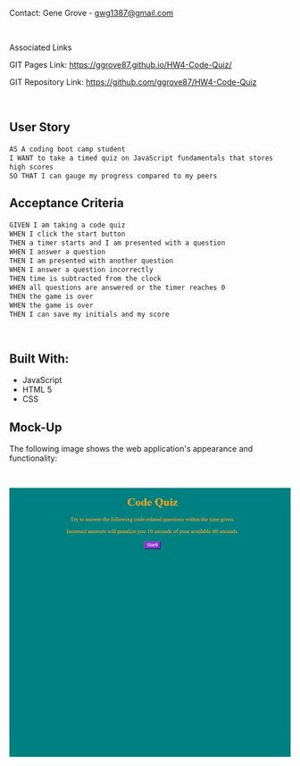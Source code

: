 Contact: Gene Grove - gwg1387@gmail.com

<br>

Associated Links

GIT Pages Link: https://ggrove87.github.io/HW4-Code-Quiz/

GIT Repository Link: https://github.com/ggrove87/HW4-Code-Quiz

<br>

## User Story

```
AS A coding boot camp student
I WANT to take a timed quiz on JavaScript fundamentals that stores high scores
SO THAT I can gauge my progress compared to my peers
```

## Acceptance Criteria

```
GIVEN I am taking a code quiz
WHEN I click the start button
THEN a timer starts and I am presented with a question
WHEN I answer a question
THEN I am presented with another question
WHEN I answer a question incorrectly
THEN time is subtracted from the clock
WHEN all questions are answered or the timer reaches 0
THEN the game is over
WHEN the game is over
THEN I can save my initials and my score
```

<br>

## Built With:

* JavaScript
* HTML 5
* CSS


## Mock-Up

The following image shows the web application's appearance and functionality:

<br>

![Image of the webpage being deployed](./assets/images/Homework-4.png)